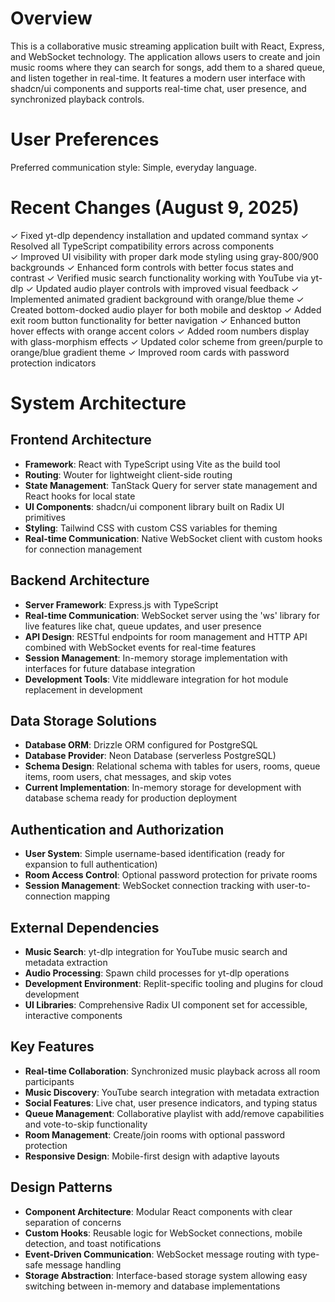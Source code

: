 # Overview

This is a collaborative music streaming application built with React, Express, and WebSocket technology. The application allows users to create and join music rooms where they can search for songs, add them to a shared queue, and listen together in real-time. It features a modern user interface with shadcn/ui components and supports real-time chat, user presence, and synchronized playback controls.

# User Preferences

Preferred communication style: Simple, everyday language.

# Recent Changes (August 9, 2025)

✓ Fixed yt-dlp dependency installation and updated command syntax
✓ Resolved all TypeScript compatibility errors across components  
✓ Improved UI visibility with proper dark mode styling using gray-800/900 backgrounds
✓ Enhanced form controls with better focus states and contrast
✓ Verified music search functionality working with YouTube via yt-dlp
✓ Updated audio player controls with improved visual feedback
✓ Implemented animated gradient background with orange/blue theme
✓ Created bottom-docked audio player for both mobile and desktop
✓ Added exit room button functionality for better navigation
✓ Enhanced button hover effects with orange accent colors
✓ Added room numbers display with glass-morphism effects
✓ Updated color scheme from green/purple to orange/blue gradient theme
✓ Improved room cards with password protection indicators

# System Architecture

## Frontend Architecture
- **Framework**: React with TypeScript using Vite as the build tool
- **Routing**: Wouter for lightweight client-side routing
- **State Management**: TanStack Query for server state management and React hooks for local state
- **UI Components**: shadcn/ui component library built on Radix UI primitives
- **Styling**: Tailwind CSS with custom CSS variables for theming
- **Real-time Communication**: Native WebSocket client with custom hooks for connection management

## Backend Architecture
- **Server Framework**: Express.js with TypeScript
- **Real-time Communication**: WebSocket server using the 'ws' library for live features like chat, queue updates, and user presence
- **API Design**: RESTful endpoints for room management and HTTP API combined with WebSocket events for real-time features
- **Session Management**: In-memory storage implementation with interfaces for future database integration
- **Development Tools**: Vite middleware integration for hot module replacement in development

## Data Storage Solutions
- **Database ORM**: Drizzle ORM configured for PostgreSQL
- **Database Provider**: Neon Database (serverless PostgreSQL)
- **Schema Design**: Relational schema with tables for users, rooms, queue items, room users, chat messages, and skip votes
- **Current Implementation**: In-memory storage for development with database schema ready for production deployment

## Authentication and Authorization
- **User System**: Simple username-based identification (ready for expansion to full authentication)
- **Room Access Control**: Optional password protection for private rooms
- **Session Management**: WebSocket connection tracking with user-to-connection mapping

## External Dependencies
- **Music Search**: yt-dlp integration for YouTube music search and metadata extraction
- **Audio Processing**: Spawn child processes for yt-dlp operations
- **Development Environment**: Replit-specific tooling and plugins for cloud development
- **UI Libraries**: Comprehensive Radix UI component set for accessible, interactive components

## Key Features
- **Real-time Collaboration**: Synchronized music playback across all room participants
- **Music Discovery**: YouTube search integration with metadata extraction
- **Social Features**: Live chat, user presence indicators, and typing status
- **Queue Management**: Collaborative playlist with add/remove capabilities and vote-to-skip functionality
- **Room Management**: Create/join rooms with optional password protection
- **Responsive Design**: Mobile-first design with adaptive layouts

## Design Patterns
- **Component Architecture**: Modular React components with clear separation of concerns
- **Custom Hooks**: Reusable logic for WebSocket connections, mobile detection, and toast notifications
- **Event-Driven Communication**: WebSocket message routing with type-safe message handling
- **Storage Abstraction**: Interface-based storage system allowing easy switching between in-memory and database implementations